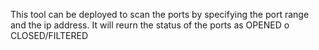 This tool can be deployed to scan the ports by specifying the port range and the ip address.
It will reurn the status of the ports as OPENED o CLOSED/FILTERED 
